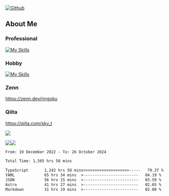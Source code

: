 [![Github](https://img.shields.io/github/followers/skyt-a?label=Follow&style=social)](https://github.com/skyt-a)

## About Me
### Professional
[![My Skills](https://skillicons.dev/icons?i=react,ts,js,nodejs,java,graphql,firebase,githubactions&theme=light)](https://skillicons.dev)
### Hobby
[![My Skills](https://skillicons.dev/icons?i=unity,rust,py&theme=light)](https://skillicons.dev)

### Zenn
https://zenn.dev/ringoku
### Qiita
https://qiita.com/sky_t


![](https://github-profile-summary-cards.vercel.app/api/cards/profile-details?username=skyt-a&theme=default)

![](https://github-profile-summary-cards.vercel.app/api/cards/repos-per-language?username=skyt-a&theme=default)![](https://github-profile-summary-cards.vercel.app/api/cards/stats?username=RinGoku&theme=default)

<!--START_SECTION:waka-->

```txt
From: 19 December 2022 - To: 26 October 2024

Total Time: 1,565 hrs 58 mins

TypeScript       1,242 hrs 58 mins>>>>>>>>>>>>>>>>>>>>-----   79.37 %
YAML             65 hrs 34 mins  >------------------------   04.19 %
JSON             56 hrs 15 mins  >------------------------   03.59 %
Astro            41 hrs 27 mins  >------------------------   02.65 %
Markdown         31 hrs 19 mins  >------------------------   02.00 %
```

<!--END_SECTION:waka-->
